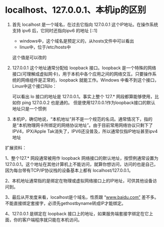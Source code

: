 # localhost、127.0.0.1、本机ip的区别

1. 首先 localhost 是一个域名，在过去它指向 127.0.0.1 这个IP地址。在操作系统支持 ipv6 后，它同时还指向ipv6 的地址 [::1] 

   - windows中，这个域名是预定义的，从hosts文件中可以看出
   - linux中，位于/etc/hosts中

   这个值是可以改的

2. 127.0.0.1 这个地址通常分配给 loopback 接口。loopback 是一个特殊的网络接口(可理解成虚拟网卡)，用于本机中各个应用之间的网络交互。只要操作系统的网络组件是正常的，loopback 就能工作。Windows 中看不到这个接口，Linux中这个接口叫lo：

   可以看出 lo 接口的地址是 127.0.0.1。事实上整个 127.* 网段都算能够使用，比如你 ping 127.0.0.2 也是通的。 但是使用127.0.0.1作为loopback接口的默认地址只是一个惯例

3. 本机IP，确切地说，“本机地址”并不是一个规范的名词。通常情况下，指的是“本机物理网卡所绑定的网络协议地址”。由于目前常用网络协议只剩下了IPV4，IPX/Apple Tak消失了，IPV6还没普及，所以通常仅指IP地址甚至ipv4地址

扩展资料：

1、整个127.* 网段通常被用作 loopback 网络接口的默认地址，按惯例通常设置为 127.0.0.1。这个地址在其他计算机上不能访问，就算你想访问，访问的也是自己，因为每台带有TCP/IP协议栈的设备基本上都有 localhost/127.0.0.1。 

2、本机地址通常指的是绑定在物理或虚拟网络接口上的IP地址，可供其他设备访问到。 

3、最后从开发度来看，localhost是个域名，性质跟 “www.baidu.com” 差不多。不能直接绑定套接字，必须先gethostbyname转成IP才能绑定。 

4、127.0.0.1 是绑定在 loopback 接口上的地址，如果服务端套接字绑定在它上面，你的客户端程序就只能在本机访问。

